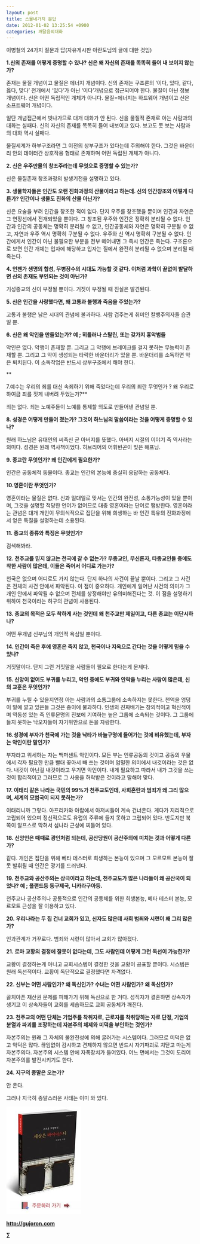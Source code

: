 ```yaml
---
layout: post
title: 스물네가지 문답
date: 2012-01-02 13:25:54 +0900
categories: 깨달음의대화
---
```

이병철의 24가지 질문과 답(자유게시판 아란도님의 글에 대한 것임)







**1.신의 존재를 어떻게 증명할 수 있나? 신은 왜 자신의 존재를 똑똑히 들어 내 보이지 않는가?** 

존재는 물질 개념이고 물질은 에너지 개념이다. 신의 존재는 구조론의 ‘이다, 있다, 같다, 옳다, 맞다’ 전개에서 ‘있다’가 아닌 ‘이다’개념으로 접근되어야 한다. 물질이 아닌 정보 개념이다. 신은 어떤 독립적인 개체가 아니다. 물질=에너지는 하드웨어 개념이고 신은 소프트웨어 개념이다. 

일단 개념접근에서 빗나가므로 대개 대화가 안 된다. 신을 물질적 존재로 아는 사람과의 대화는 실패다. 신의 자신의 존재를 똑똑히 들어 내보이고 있다. 보고도 못 보는 사람과의 대화 역시 실패다. 

물질세계가 하부구조라면 그 이전의 상부구조가 있다는데 주의해야 한다. 그것은 바운더리 안의 데이터간 상호작용 형태로 존재하며 어떤 독립된 개체가 아니다. 



**2. 신은 우주만물의 창조주라는데 무엇으로 증명할 수 있는가?** 

신은 물질존재 창조과정의 발생기전을 설명하고 있다. 



**3. 생물학자들은 인간도 오랜 진화과정의 산물이라고 하는데. 신의 인간창조와 어떻게 다른가? 인간이나 생물도 진화의 산물 아닌가?** 

신은 요술을 부려 인간을 창조한 적이 없다. 단지 우주를 창조했을 뿐이며 인간과 자연은 그 연장선에서 전개되었을 뿐이다. 그 창조된 우주와 인간은 정확히 분리될 수 없다. 인간과 인간의 공동체는 명확히 분리될 수 없고, 인간공동체와 자연은 명확히 구분될 수 없고, 자연과 우주 역시 명확히 구분될 수 없다. 우주와 신 역시 명확히 구분될 수 없다. 인간에게서 인간이 아닌 불필요한 부분을 전부 떼어내면 그 즉시 인간은 죽는다. 구조론으로 보면 인간 개체는 입자에 해당하고 입자는 질에서 완전히 분리될 수 없으며 분리될 때 죽는다. 



**4. 언젠가 생명의 합성, 무병장수의 시대도 가능할 것 같다. 이처럼 과학이 끝없이 발달하면 신의 존재도 부인되는 것이 아닌가?** 

기성종교의 신이 부정될 뿐이다. 거짓이 부정될 때 진실은 발견된다. 



**5. 신은 인간을 사랑했다면, 왜 고통과 불행과 죽음을 주었는가?** 

고통과 불행은 낡은 시대의 관념에 불과하다. 사람 겁주는게 취미인 칼뱅주의자들 습관일 뿐. 



**6. 신은 왜 악인을 만들었는가? 예 ; 히틀러나 스탈린, 또는 갖가지 흉악범들** 

악인은 없다. 악행이 존재할 뿐. 그리고 그 악행에 브레이크를 걸지 못하는 무능력이 존재할 뿐. 그리고 그 악이 생성되는 타락한 바운더리가 있을 뿐. 바운더리를 소독하면 악은 퇴치된다. 이 소독작업은 반드시 상부구조에서 해야 한다.

 
** 

7.예수는 우리의 죄를 대신 속죄하기 위해 죽었다는데 우리의 죄란 무엇인가 ? 왜 우리로 하여금 죄를 짓게 내버려 두었는가?** 

죄는 없다. 죄는 노예주들이 노예를 통제할 의도로 만들어낸 관념일 뿐. 



**8. 성경은 어떻게 만들어 졌는가? 그것이 하느님의 말씀이라는 것을 어떻게 증명할 수 있나?** 

원래 하느님은 유대인의 씨족신 곧 아버지를 뜻했다. 아버지 시절의 이야기 즉 역사라는 의미다. 성경은 원래 역사책이었다. 히브리어의 어휘빈곤이 빚은 해프닝. 



**9. 종교란 무엇인가? 왜 인간에게 필요한가?** 

인간은 공동체적 동물이다. 종교는 인간의 본능에 충실히 응답하는 공동체다. 



**10.영혼이란 무엇인가?** 

영혼이라는 물질은 없다. 신과 일대일로 맞서는 인간의 완전성, 소통가능성이 있을 뿐이며, 그것을 설명할 적당한 언어가 없어므로 대충 영혼이라는 단어로 땜방한다. 영혼이라는 관념은 대개 개인이 무의식적으로 집단을 위해 희생하는 바 인간 특유의 진화과정에서 얻은 특질을 설명하는데 소용된다. 



**11. 종교의 종류와 특징은 무엇인가?** 

검색해봐라. 



**12. 천주교를 믿지 않고는 천국에 갈 수 없는가? 무종교인, 무신론자, 타종교인들 중에도 착한 사람이 많은데, 이들은 죽어서 어디로 가는가?** 

천국은 없으며 어디로도 가지 않는다. 단지 하나의 사건이 끝날 뿐이다. 그리고 그 사건은 전체의 사건 안에서 파악된다. 이 점이 중요하다. 개인에게 일어난 사건의 의미가 그 개인 안에서 파악될 수 없으며 전체를 상정해야만 유의미해진다는 것. 이 점을 설명하기 위하여 천국이라는 허구의 관념이 사용된다. 



**13. 종교의 목적은 모두 착하게 사는 것인데 왜 천주교만 제일이고, 다른 종교는 이단시하나?** 

어떤 무개념 신부님의 개인적 욕심일 뿐이다. 



**14. 인간이 죽은 후에 영혼은 죽지 않고, 천국이나 지옥으로 간다는 것을 어떻게 믿을 수 있나?** 

거짓말이다. 단지 그런 거짓말을 사람들이 필요로 한다는게 문제다. 



**15. 신앙이 없어도 부귀를 누리고, 악인 중에도 부귀와 안락을 누리는 사람이 많은데, 신의 교훈은 무엇인가?** 

부귀를 누릴 수 있을지언정 아는 사람과의 소통그룹에 소속하지는 못한다. 천억을 엉덩이 밑에 깔고 있은들 그것은 종이에 불과하다. 인생의 진짜배기는 창의적이고 혁신적이며 역동성 있는 즉 인류문명의 진보에 기여하는 높은 그룹에 소속되는 것이다. 그 그룹에 들지 못하는 낙오자들이 자기위안으로 돈을 자랑한다. 



**16.성경에 부자가 천국에 가는 것을 낙타가 바늘구명에 들어가는 것에 비유했는데, 부자는 악인이란 말인가?** 

부자라고 위세하는 자는 백퍼센트 악인이다. 모든 부는 인류공동의 것이고 공동의 우물에서 각자 필요한 만큼 빨대 꽂아서 빼 쓰는 것이며 엄밀한 의미에서 내것이라는 것은 없다. 내것이 아닌걸 내것이라고 우기면 악인이다. 내게 필요하고 따라서 내가 그것을 쓰는 것이 합리적이고 그러므로 그 사용을 허락받은 것이라고 말해야 맞다. 



**17. 이태리 같은 나라는 국민의 99%가 천주교도인데, 사회혼란과 범죄가 왜 그리 많으며, 세계의 모범국이 되지 못하는가?** 

이태리니까 그렇다. 아프리카와 아랍에서 아저씨들이 계속 건너온다. 게다가 지리적으로 고립되어 있으며 정신적으로도 유럽의 주류에 들지 못하고 고립되어 있다. 반도지만 북쪽이 알프스로 막혀서 섬나라 근성에 찌들어 있다. 



**18. 신앙인은 때때로 광인처럼 되는데, 공산당원이 공산주의에 미치는 것과 어떻게 다른가?** 

같다. 개인은 집단을 위해 베타 테스터로 희생하는 본능이 있으며 그 모르모트 본능이 잘못 발휘될 때 인간은 광기를 드러낸다. 



**19. 천주교와 공산주의는 상극이라고 하는데, 천주교도가 많은 나라들이 왜 공산국이 되었나? 예 ; 폴랜드등 동구제국, 니카라구아등.** 

천주교나 공산주의나 공통적으로 인간의 공동체를 위한 희생본능, 베타 테스터 본능, 모르모트 근성을 잘 이용하고 있다. 



**20. 우리나라는 두 집 건너 교회가 있고, 신자도 많은데 사회 범죄와 시련이 왜 그리 많은가?** 

인과관계가 거꾸로다. 범죄와 시련이 많아서 교회가 많아졌다. 



**21. 로마 교황의 결정에 잘못이 없다는데, 그도 사람인데 어떻게 그런 독선이 가능한가?** 

교황이 결정하는게 아니고 교회시스템이 결정한 것을 교황이 공표할 뿐이다. 시스템은 원래 독선적이다. 교황이 독단적으로 결정했다면 자격없다. 



**22. 신부는 어떤 사람인가? 왜 독신인가? 수녀는 어떤 사람인가? 왜 독신인가?** 

골치아픈 재산권 문제를 피해가기 위해 독신으로 한 거다. 성직자가 결혼하면 상속자가 생기고 이 상속자들이 교회를 세습하므로 교회 공동체가 깨진다. 



**23. 천주교의 어떤 단체는 기업주를 착취자로, 근로자를 착취당하는 자로 단정, 기업의 분열과 파괴를 조장하는데 자본주의 체제와 미덕을 부인하는 것인가?** 

자본주의는 원래 그 자체의 불완전성에 의해 굴러가는 시스템이다. 그러므로 미덕은 없고 악덕은 많다. 끊임없이 감시하고 견제하지 않으면 반드시 자기파괴로 치닫고 마는게 자본주의다. 자본주의 시스템 안에 자폭장치가 들어있다. 어느 면에서는 그것이 도리어 자본주의를 발전시키기도 한다. 



**24. 지구의 종말은 오는가?** 

안 온다.

  
그러나 지극히 종말스러운 사태는 이미 와 있다. 





<a href="?mid=book_minus&act=dispBoardWrite" target="_self"><img alt="0.JPG" src="files/attach/images/198/668/222/0.JPG" width="200" height="287" /> </a>


  






**http://gujoron.com**  


**∑**